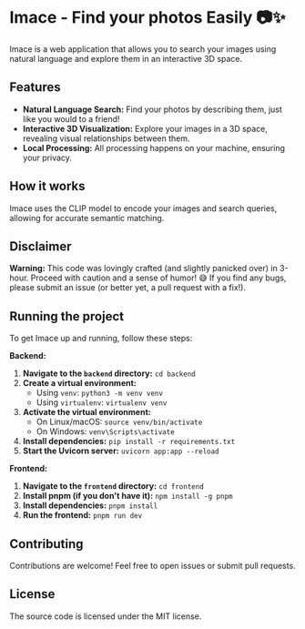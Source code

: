 # Imace - Find your photos Easily 📷✨

Imace is a web application that allows you to search your images using natural language and explore them in an interactive 3D space.

## Features

- **Natural Language Search:** Find your photos by describing them, just like you would to a friend!
- **Interactive 3D Visualization:** Explore your images in a 3D space, revealing visual relationships between them.
- **Local Processing:** All processing happens on your machine, ensuring your privacy.

## How it works

Imace uses the CLIP model to encode your images and search queries, allowing for accurate semantic matching.

## Disclaimer

**Warning:** This code was lovingly crafted (and slightly panicked over) in 3-hour. Proceed with caution and a sense of humor! 😅 If you find any bugs, please submit an issue (or better yet, a pull request with a fix!).

## Running the project

To get Imace up and running, follow these steps:

**Backend:**

1. **Navigate to the `backend` directory:** `cd backend`
2. **Create a virtual environment:**
   - Using `venv`: `python3 -m venv venv`
   - Using `virtualenv`: `virtualenv venv`
3. **Activate the virtual environment:**
   - On Linux/macOS: `source venv/bin/activate`
   - On Windows: `venv\Scripts\activate`
4. **Install dependencies:** `pip install -r requirements.txt`
5. **Start the Uvicorn server:** `uvicorn app:app --reload`

**Frontend:**

1. **Navigate to the `frontend` directory:** `cd frontend`
2. **Install pnpm (if you don't have it):** `npm install -g pnpm`
3. **Install dependencies:** `pnpm install`
4. **Run the frontend:** `pnpm run dev`

## Contributing

Contributions are welcome! Feel free to open issues or submit pull requests.

## License

The source code is licensed under the MIT license.

